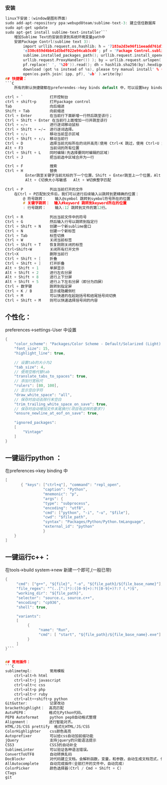 
### 安装

```C
linux下安装：(window是图形界面)
sudo add-apt-repository ppa:webupd8team/sublime-text-3: 建立信任数据库
sudo apt-get update
sudo apt-get install sublime-text-installer```
    增加Sublime Text的安装目录到系统环境变量path中
    安装Package Contrl(sublime text 3):
        import urllib.request,os,hashlib; h = '7183a2d3e96f11eeadd761d777e62404' +
        'e330c659d4bb41d3bdf022e94cab3cd0'; pf = 'Package Control.sublime-package'; ipp =
        sublime.installed_packages_path(); urllib.request.install_opener( urllib.request.build_opener(
        urllib.request.ProxyHandler()) ); by = urllib.request.urlopen( 'http://sublime.wbond.net/' +
        pf.replace(' ', '%20')).read(); dh = hashlib.sha256(by).hexdigest(); print('Error validating
        download (got %s instead of %s), please try manual install' % (dh, h)) if dh != h else
        open(os.path.join( ipp, pf), 'wb' ).write(by)
## 快捷键：
```C
    所有的默认快捷键都在preferendes->key binds default 中，可以设置key binds user 中重新设置
    
ctrl + `            打开控制台
ctrl + shift+p      打开package control
Tab                 向后缩进
Shift + Tab         向前缩进
Ctrl + Enter        在当前行下面新增一行然后跳至该行；
Ctrl + Shift + Enter 在当前行上面增加一行并跳至该行
Ctrl + ←/→          进行逐词移动鼠标
Ctrl + Shift + ←/→  进行逐词选择。
Ctrl + ↑/↓          移动当前显示区域
Ctrl + Shift + ↑/↓  移动当前行
Ctrl + D            选择当前光标所在的词并高亮(使用 Ctrl+K 跳过，使用 Ctrl+U 进行回退，使用Esc退出多重编辑)
Alt + F3            当前词的所有位置
Ctrl + Shift + L    同时编辑(先选择要同时编辑的区域)
Ctrl + J            把当前选中区域合并为一行

Ctrl + F            搜索
Ctrl + H            替换
         Enter跳至关键字当前光标的下一个位置，Shift + Enter跳至上一个位置，Alt + Enter出现的所有位置
         Alt + C切换大小写敏感   Alt + W切换整字匹配
        
Ctrl + P            列出当前打开的文件
    在Ctrl + P匹配到文件后，我们可以进行后续输入以跳转到更精确的位置：
        @ 符号跳转：    输入@symbol 跳转到symbol符号所在的位置
        # 关键字跳转：  输入#keyword 跳转到keyword所在的位置
        : 行号跳转：    输入:12 跳转到文件的第12行。
    
Ctrl + R            列出当前文件中的符号
Ctrl + G            然后输入行号以跳转到指定行
Ctrl + Shift + N    创建一个新sublime窗口
Ctrl + N            创建一个新标签
Ctrl + Tab          标签切换
Ctrl + W            关闭当前标签
Ctrl + Shift + T    恢复刚刚关闭的标签
Ctrl+Shift+W        关闭所有打开文件
Ctrl+X              删除当前行
Ctrl + Shift + [    折叠
Ctrl + Shift + ]    打开折叠
Alt + Shift + 1     单屏显示
Alt + Shift + 2     进行左右分屏    
Alt + Shift + 8     进行上下分屏
Alt + Shift + 5     进行上下左右分屏（即分为四屏）
Ctrl + 数字键        跳转到指定屏
Ctrl + K / B        显示或隐藏侧栏
Ctrl + M            可以快速的在起始括号和结尾括号间切换
Ctrl + Shift + M    则可以快速选择括号间的内容
```


## 个性化：

preferences->settings-User 中设置
```C
{
	"color_scheme": "Packages/Color Scheme - Default/Solarized (Light).tmTheme", (提前P-C安装)
	"font_size": 15,
	"highlight_line": true,
	
	// 设置tab的大小为2
    "tab_size": 4,
    // 使用空格代替tab
    "translate_tabs_to_spaces": true,
    // 添加行宽标尺
    "rulers": [80, 100],
    // 显示空白字符
    "draw_white_space": "all",
    // 保存时自动去除行末空白
    "trim_trailing_white_space_on_save": true,
    // 保存时自动增加文件末尾换行(项目有这样的要求?)
    "ensure_newline_at_eof_on_save": true,
    
	"ignored_packages":
	[
		"Vintage"
	]
}

```

## 一键运行python ：

在preferences->key binding 中
```C
[
       { "keys": ["ctrl+q"], "command": "repl_open",
                 "caption": "Python",
                 "mnemonic": "p",
                 "args": {
                 "type": "subprocess",
                 "encoding": "utf8",
                 "cmd": ["python", "-i", "-u", "$file"],
                 "cwd": "$file_path",
                 "syntax": "Packages/Python/Python.tmLanguage",
                 "external_id": "python"
                 }
    }
]
```


## 一键运行c++：

在tools->build system->new 新建一个即可,(一般已带)
```C
{
     "cmd": ["g++", "${file}", "-o", "${file_path}/${file_base_name}"],
     "file_regex": "^(..[^:]*):([0-9]+):?([0-9]+)?:? (.*)$",
     "working_dir": "${file_path}",
     "selector": "source.c, source.c++",
     "encoding": "cp936",
     "shell": true,

     "variants":
     [
          {
               "name": "Run",
               "cmd": [ "start", "${file_path}/${file_base_name}.exe"]
          }
     ]
}```


## 常用插件：
```C
sublimetmpl:        常用模板
    ctrl+alt+h html
    ctrl+alt+j javascript
    ctrl+alt+c css
    ctrl+alt+p php
    ctrl+alt+r ruby
    ctrl+alt++shift+p python
GitGutter:          记录改动
brackethighlight：  高亮匹配
AutoPEP8：          格式化Python代码。
PEP8 Autoformat     python pep8自动格式整理
Alignment：         进行智能对齐。
HTML/JS/CSS prettify  格式化HTML/JS/CSS
ColorHighlighter    css颜色高亮
Autoprefixer        可以给css自动加前缀功能
jQuery              支持jquery的只能语法提示
CSS3                CSS3的自动补全
SublimeLinter       可以验证各种语法错误。
ConvertToUTF8       自动转换乱码
DocBlockr           对代码建立文档。会解析函数，变量，和参数，自动生成文档范式，你的工作就是去填充对应的说明。
AllAutocomplete     自动完成插件(全部打开的文件中，自动完成)
ColorPicker         颜色选择器(Ctrl / Cmd + Shift + C)
CTags                   
git 
```

